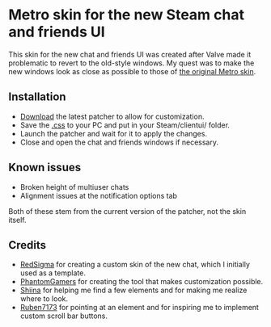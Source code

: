 # Metro skin for the new Steam chat and friends UI

This skin for the new chat and friends UI was created after Valve made it problematic to revert to the old-style windows.
My quest was to make the new windows look as close as possible to those of [the original Metro skin](https://steamcommunity.com/groups/metroforsteam).

## Installation
* [Download](https://github.com/PhantomGamers/EnableNewSteamFriendsSkin/releases) the latest patcher to allow for customization.
* Save the [.css](https://raw.githubusercontent.com/RoseTheFlower/newsteamchat/master/friends.custom.css) to your PC and put in your Steam/clientui/ folder.
* Launch the patcher and wait for it to apply the changes.
* Close and open the chat and friends windows if necessary.

## Known issues
* Broken height of multiuser chats
* Alignment issues at the notification options tab

Both of these stem from the current version of the patcher, not the skin itself.

## Credits
* [RedSigma](https://github.com/redsigma) for creating a custom skin of the new chat, which I initially used as a template.
* [PhantomGamers](https://github.com/PhantomGamers) for creating the tool that makes customization possible.
* [Shiina](https://github.com/AikoMidori) for helping me find a few elements and for making me realize where to look.
* [Ruben7173](https://github.com/Ruben7173/) for pointing at an element and for inspiring me to implement custom scroll bar buttons.
